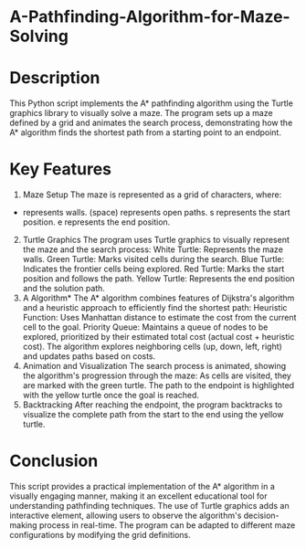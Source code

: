 # A-Pathfinding-Algorithm-for-Maze-Solving
# Description
This Python script implements the A* pathfinding algorithm using the Turtle graphics library to visually solve a maze. The program sets up a maze defined by a grid and animates the search process, demonstrating how the A* algorithm finds the shortest path from a starting point to an endpoint.

# Key Features
1. Maze Setup
The maze is represented as a grid of characters, where:
+ represents walls.
  (space) represents open paths.
s represents the start position.
e represents the end position.
2. Turtle Graphics
The program uses Turtle graphics to visually represent the maze and the search process:
White Turtle: Represents the maze walls.
Green Turtle: Marks visited cells during the search.
Blue Turtle: Indicates the frontier cells being explored.
Red Turtle: Marks the start position and follows the path.
Yellow Turtle: Represents the end position and the solution path.
3. A Algorithm*
The A* algorithm combines features of Dijkstra's algorithm and a heuristic approach to efficiently find the shortest path:
Heuristic Function: Uses Manhattan distance to estimate the cost from the current cell to the goal.
Priority Queue: Maintains a queue of nodes to be explored, prioritized by their estimated total cost (actual cost + heuristic cost).
The algorithm explores neighboring cells (up, down, left, right) and updates paths based on costs.
4. Animation and Visualization
The search process is animated, showing the algorithm's progression through the maze:
As cells are visited, they are marked with the green turtle.
The path to the endpoint is highlighted with the yellow turtle once the goal is reached.
5. Backtracking
After reaching the endpoint, the program backtracks to visualize the complete path from the start to the end using the yellow turtle.
# Conclusion
This script provides a practical implementation of the A* algorithm in a visually engaging manner, making it an excellent educational tool for understanding pathfinding techniques. The use of Turtle graphics adds an interactive element, allowing users to observe the algorithm's decision-making process in real-time. The program can be adapted to different maze configurations by modifying the grid definitions.

